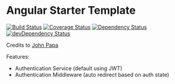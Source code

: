 # Angular Starter Template

[![Build Status](https://travis-ci.org/antonybudianto/angular-starter.svg?branch=master)](https://travis-ci.org/antonybudianto/angular-starter)
[![Coverage Status](https://coveralls.io/repos/antonybudianto/angular-starter/badge.svg?branch=master&service=github)](https://coveralls.io/github/antonybudianto/angular-starter?branch=master)
[![Dependency Status](https://david-dm.org/antonybudianto/angular-starter.svg)](https://david-dm.org/antonybudianto/angular-starter)
[![devDependency Status](https://david-dm.org/antonybudianto/angular-starter/dev-status.svg)](https://david-dm.org/antonybudianto/angular-starter#info=devDependencies)

Credits to [John Papa](https://github.com/johnpapa)

Features:
- Authentication Service (default using JWT)
- Authentication Middleware (auto redirect based on auth state)

